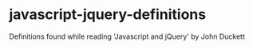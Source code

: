 javascript-jquery-definitions
=============================

Definitions found while reading 'Javascript and jQuery' by John Duckett
